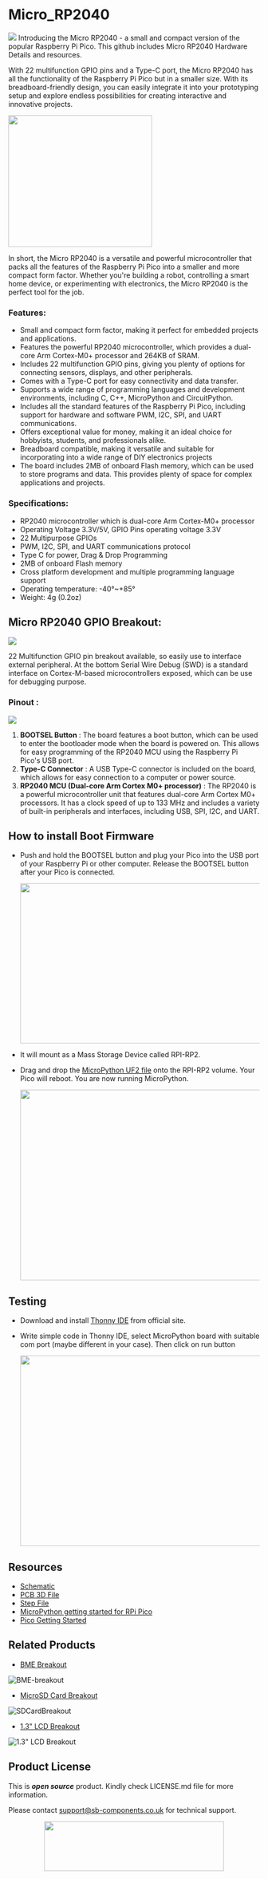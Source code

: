 # Micro_RP2040
<img src="https://cdn.shopify.com/s/files/1/1217/2104/files/banner1_bd2219ac-b95d-4038-914a-21f8f089f584.jpg?v=1687941628">
Introducing the Micro RP2040 - a small and compact version of the popular Raspberry Pi Pico. This github includes Micro RP2040 Hardware Details and resources.

With 22 multifunction GPIO pins and a Type-C port, the Micro RP2040 has all the functionality of the Raspberry Pi Pico but in a smaller size. With its breadboard-friendly design, you can easily integrate it into your prototyping setup and explore endless possibilities for creating interactive and innovative projects.

<img src="https://github.com/sbcshop/Micro_RP2040/blob/main/Images/mirco%20rp2040%20breadboard.jpg" width = "288" height="264" >

In short, the Micro RP2040 is a versatile and powerful microcontroller that packs all the features of the Raspberry Pi Pico into a smaller and more compact form factor. Whether you're building a robot, controlling a smart home device, or experimenting with electronics, the Micro RP2040 is the perfect tool for the job.

### Features:
- Small and compact form factor, making it perfect for embedded projects and applications.
- Features the powerful RP2040 microcontroller, which provides a dual-core Arm Cortex-M0+ processor and 264KB of SRAM.
- Includes 22 multifunction GPIO pins, giving you plenty of options for connecting sensors, displays, and other peripherals.
- Comes with a Type-C port for easy connectivity and data transfer.
- Supports a wide range of programming languages and development environments, including C, C++, MicroPython and CircuitPython.
- Includes all the standard features of the Raspberry Pi Pico, including support for hardware and software PWM, I2C, SPI, and UART communications.
- Offers exceptional value for money, making it an ideal choice for hobbyists, students, and professionals alike.
- Breadboard compatible, making it versatile and suitable for incorporating into a wide range of DIY electronics projects
- The board includes 2MB of onboard Flash memory, which can be used to store programs and data. This provides plenty of space for complex applications and projects.
  
### Specifications:
- RP2040 microcontroller which is dual-core Arm Cortex-M0+ processor
- Operating Voltage 3.3V/5V, GPIO Pins operating voltage 3.3V
- 22 Multipurpose GPIOs 
- PWM, I2C, SPI, and UART communications protocol 
- Type C for power, Drag & Drop Programming 
- 2MB of onboard Flash memory
- Cross platform development and multiple programming language support
- Operating temperature: -40°~+85°
- Weight: 4g (0.2oz)


## Micro RP2040 GPIO Breakout:
<img src="https://github.com/sbcshop/Micro_RP2040/blob/main/Images/Gpio_breakout.jpg">

22 Multifunction GPIO pin breakout available, so easily use to interface external peripheral.
At the bottom Serial Wire Debug (SWD) is a standard interface on Cortex-M-based microcontrollers exposed, which can be use for debugging purpose.

### Pinout :
<img src="https://github.com/sbcshop/Micro_RP2040/blob/main/Images/PINOUT.jpg">

1. **BOOTSEL Button** : The board features a boot button, which can be used to enter the bootloader mode when the board is powered on. This allows for easy programming of the RP2040 MCU using the Raspberry Pi Pico's USB port.
2. **Type-C Connector** : A USB Type-C connector is included on the board, which allows for easy connection to a computer or power source.
3. **RP2040 MCU (Dual-core Arm Cortex M0+ processor)** : The RP2040 is a powerful microcontroller unit that features dual-core Arm Cortex M0+ processors. It has a clock speed of up to 133 MHz and includes a variety of built-in peripherals and interfaces, including USB, SPI, I2C, and UART.


## How to install Boot Firmware 
- Push and hold the BOOTSEL button and plug your Pico into the USB port of your Raspberry Pi or other computer. Release the BOOTSEL button after your Pico is connected.

  <img src="https://github.com/sbcshop/Micro_RP2040/blob/main/Images/bootmode_step.gif"  width= "635" height= "321">
  
- It will mount as a Mass Storage Device called RPI-RP2.
- Drag and drop the [MicroPython UF2 file](https://github.com/sbcshop/Micro_RP2040/blob/main/firmware_pico.uf2) onto the RPI-RP2 volume. Your Pico will reboot. You are now running MicroPython.

  <img src="https://github.com/sbcshop/Micro_RP2040/blob/main/Images/firmware_install.gif"  width= "720" height= "382">

## Testing
-  Download and install [Thonny IDE](https://thonny.org/) from official site.
-  Write simple code in Thonny IDE, select MicroPython board with suitable com port (maybe different in your case). Then click on run button
   
   <img src="https://github.com/sbcshop/Micro_RP2040/blob/main/Images/test_run_code.gif" width= "720" height= "382">
  
## Resources
  * [Schematic](https://github.com/sbcshop/Micro_RP2040/blob/main/Design%20Data/SCH%20Micro%20RP2040.pdf)
  * [PCB 3D File](https://github.com/sbcshop/Micro_RP2040/blob/main/Mechanical%20Data/3D%20PCB%20Micro%20RP2040.pdf)
  * [Step File](https://github.com/sbcshop/Micro_RP2040/blob/main/Mechanical%20Data/STEP.step)
  * [MicroPython getting started for RPi Pico](https://docs.micropython.org/en/latest/rp2/quickref.html)
  * [Pico Getting Started](https://projects.raspberrypi.org/en/projects/getting-started-with-the-pico)


## Related Products
  * [BME Breakout](https://shop.sb-components.co.uk/products/bme280-breakout-temperature-pressure-humidity-sensor?_pos=1&_sid=f54b3965c&_ss=r) 
 
   ![BME-breakout](https://cdn.shopify.com/s/files/1/1217/2104/files/Untitled-1_cd2b11f7-ca81-4dd8-87d8-f84c0d1660fd.jpg?v=1686831477&width=300)   

  * [MicroSD Card Breakout](https://shop.sb-components.co.uk/products/sd-card-breakout?_pos=1&_sid=be5068526&_ss=r) 
 
   ![SDCardBreakout](https://cdn.shopify.com/s/files/1/1217/2104/products/SDCardBreakout.png?v=1643699904&width=300) 

  * [1.3" LCD Breakout](https://shop.sb-components.co.uk/products/1-3-lcd-breakout?_pos=2&_sid=23eee937e&_ss=r) 
 
   ![1.3" LCD Breakout](https://cdn.shopify.com/s/files/1/1217/2104/products/01_1_a486ba53-c02b-4491-b110-a9b64736ad39.png?v=1677241189&width=300) 


## Product License

This is ***open source*** product. Kindly check LICENSE.md file for more information.

Please contact support@sb-components.co.uk for technical support.
<p align="center">
  <img width="360" height="100" src="https://cdn.shopify.com/s/files/1/1217/2104/files/Logo_sb_component_3.png?v=1666086771&width=300">
</p>
